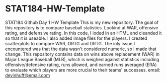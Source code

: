 # STAT184-HW-Template
 STAT184 Github Day 1 HW Template
This is my new repository. The goal of this repository is to compare baseball statistics. Lookind at WAR, offensive rating, and defensive rating. 
In this code, I loded in an HTML and cleanded it so that it is useable. I also added image files for the players. I created scatterplots to compare WAR, ORTG and DRTG. The inly issue I encountered was that the data wasn't considered numeric, so I made that change. 
This repository contains data on wins above replacement (WAR) in Major League Baseball (MLB), which is weighed against statistics including offensive/defensive rating, runs allowed, and earned runs averaged (ERA) to evaluate which players are more crucial to their teams' successes.
email: devinhuff@email.com

